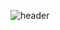
![header](https://capsule-render.vercel.app/api?type=waving&color=gradient&height=300&section=header&text=Seongjin%20Park&fontSize=50&animation=twinkling)
<!-- ![seongjinpark1](https://github-readme-stats.vercel.app/api?username=seongjinpark1&show_icons=true) -->

<!--
**seongjinpark1/seongjinpark1** is a ✨ _special_ ✨ repository because its `README.md` (this file) appears on your GitHub profile.

Here are some ideas to get you started:

- 🔭 I’m currently working on ...
- 🌱 I’m currently learning ...
- 👯 I’m looking to collaborate on ...
- 🤔 I’m looking for help with ...
- 💬 Ask me about ...
- 📫 How to reach me: ...
- 😄 Pronouns: ...
- ⚡ Fun fact: ...
-->
